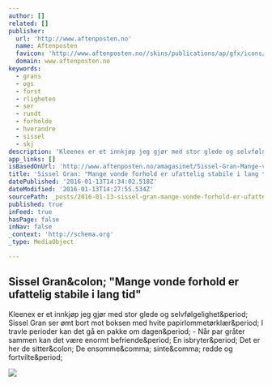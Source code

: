 ```yaml
---
author: []
related: []
publisher:
  url: 'http://www.aftenposten.no'
  name: Aftenposten
  favicon: 'http://www.aftenposten.no//skins/publications/ap/gfx/icons/favicon.ico'
  domain: www.aftenposten.no
keywords:
  - grans
  - ogs
  - forst
  - rligheten
  - ser
  - rundt
  - forholde
  - hverandre
  - sissel
  - skj
description: 'Kleenex er et innkjøp jeg gjør med stor glede og selvfølgelighet. Sissel Gran ser ømt bort mot boksen med hvite papirlommetørklær. I travle perioder kan det gå en pakke om dagen. - Når par gråter sammen kan det være enormt befriende. En isbryter. Det er her de sitter: De ensomme, sinte, redde og fortvilte.'
app_links: []
isBasedOnUrl: 'http://www.aftenposten.no/amagasinet/Sissel-Gran-Mange-vonde-forhold-er-ufattelig-stabile-i-lang-tid-8310484.html'
title: 'Sissel Gran: "Mange vonde forhold er ufattelig stabile i lang tid"'
datePublished: '2016-01-13T14:34:02.518Z'
dateModified: '2016-01-13T14:27:55.534Z'
sourcePath: _posts/2016-01-13-sissel-gran-mange-vonde-forhold-er-ufattelig-stabile-i-lan.md
published: true
inFeed: true
hasPage: false
inNav: false
_context: 'http://schema.org'
_type: MediaObject

---
```

<article style=""><h1>Sissel Gran&amp;colon; "Mange vonde forhold er ufattelig stabile i lang tid"</h1><p>Kleenex er et innkjøp jeg gjør med stor glede og selvfølgelighet&amp;period; Sissel Gran ser ømt bort mot boksen med hvite papirlommetørklær&amp;period; I travle perioder kan det gå en pakke om dagen&amp;period; - Når par gråter sammen kan det være enormt befriende&amp;period; En isbryter&amp;period; Det er her de sitter&amp;colon; De ensomme&amp;comma; sinte&amp;comma; redde og fortvilte&amp;period;</p><img src="http://www.aftenposten.no/familie-og-oppvekst-old/article7184172.ece/alternates/w2048c169/0000570283-aIcXLH0u6k.jpg?updated=210620130830" /></article>